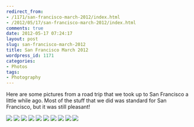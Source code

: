 ```yaml
---
redirect_from:
- /1171/san-francisco-march-2012/index.html
- /2012/05/17/san-francisco-march-2012/index.html
comments: true
date: 2012-05-17 07:24:17
layout: post
slug: san-francisco-march-2012
title: San Francisco March 2012
wordpress_id: 1171
categories:
- Photos
tags:
- Photography
---
```


Here are some pictures from a road trip that we took up to San Francisco a little while ago.  Most of the stuff that we did was standard for San Francisco, but it was still pleasant!

<div class="galleria">
<a href="http://img.gtww.net/2012/03_SF/88ce/SF-4_8e7d5e6.jpg"><img data-title="Fishwich" data-description="Sally's" src="http://img.gtww.net/2012/03_SF/88ce/Thumbs/SF-4_7d0d.jpg"/></a>
<a href="http://img.gtww.net/2012/03_SF/88ce/SF-3_65d10ed.jpg"><img data-title="Sally's" data-description="" src="http://img.gtww.net/2012/03_SF/88ce/Thumbs/SF-3_5de0.jpg"/></a>
<a href="http://img.gtww.net/2012/03_SF/88ce/SF-1_287f261.jpg"><img data-title="Each One Eat One" data-description="Golden Gate Bakery" src="http://img.gtww.net/2012/03_SF/88ce/Thumbs/SF-1_c528.jpg"/></a>
<a href="http://img.gtww.net/2012/03_SF/88ce/SF-2_610b029.jpg"><img data-title="Egg Tart" data-description="Golden Gate Bakery" src="http://img.gtww.net/2012/03_SF/88ce/Thumbs/SF-2_944e.jpg"/></a>
<a href="http://img.gtww.net/2012/03_SF/88ce/SF-5_800f9da.jpg"><img data-title="Tourists Psh" data-description="San Francisco Pier" src="http://img.gtww.net/2012/03_SF/88ce/Thumbs/SF-5_2b00.jpg"/></a>
<a href="http://img.gtww.net/2012/03_SF/88ce/SF-6_f1ae30a.jpg"><img data-title="" data-description="" src="http://img.gtww.net/2012/03_SF/88ce/Thumbs/SF-6_e482.jpg"/></a>
<a href="http://img.gtww.net/2012/03_SF/88ce/SF-7_f6cdf91.jpg"><img data-title="" data-description="" src="http://img.gtww.net/2012/03_SF/88ce/Thumbs/SF-7_9c54.jpg"/></a>
<a href="http://img.gtww.net/2012/03_SF/88ce/SF-8_31ca5f3.jpg"><img data-title="Tea Leaf Salad" data-description="Burma Superstar" src="http://img.gtww.net/2012/03_SF/88ce/Thumbs/SF-8_5930.jpg"/></a>
<a href="http://img.gtww.net/2012/03_SF/88ce/SF-10_6dcfb4e.jpg"><img data-title="Ice Cream Makes It Better" data-description="Fenton's Ice Cream Parlor" src="http://img.gtww.net/2012/03_SF/88ce/Thumbs/SF-10_518f.jpg"/></a>
<a href="http://img.gtww.net/2012/03_SF/88ce/SF-9_91bfac3.jpg"><img data-title="Black & Tan Sundae" data-description="Fenton's Ice Cream Parlor" src="http://img.gtww.net/2012/03_SF/88ce/Thumbs/SF-9_aed9.jpg"/></a>
</div>
